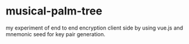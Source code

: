 # musical-palm-tree
my experiment of end to end encryption client side by using vue.js and mnemonic seed for key pair generation.
